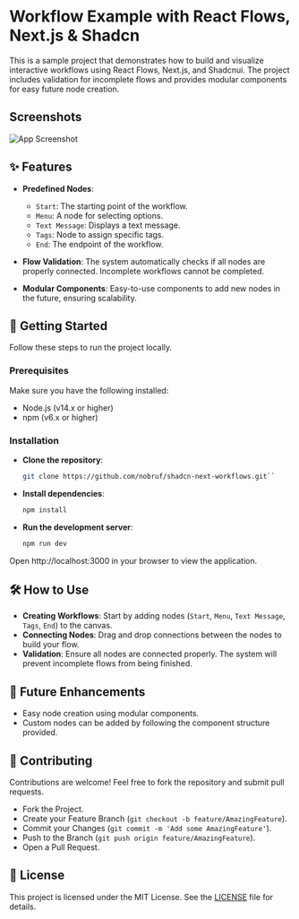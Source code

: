# Workflow Example with React Flows, Next.js & Shadcn

This is a sample project that demonstrates how to build and visualize interactive workflows using React Flows, Next.js, and Shadcnui. The project includes validation for incomplete flows and provides modular components for easy future node creation.

## Screenshots

![App Screenshot](https://github.com/nobruf/shadcn-next-workflows/blob/main/public/screen.jpeg?raw=true)

## ✨ Features

- **Predefined Nodes**:
  - `Start`: The starting point of the workflow.
  - `Menu`: A node for selecting options.
  - `Text Message`: Displays a text message.
  - `Tags`: Node to assign specific tags.
  - `End`: The endpoint of the workflow.

- **Flow Validation**: The system automatically checks if all nodes are properly connected. Incomplete workflows cannot be completed.

- **Modular Components**: Easy-to-use components to add new nodes in the future, ensuring scalability.

## 🚀 Getting Started

Follow these steps to run the project locally.

### Prerequisites

Make sure you have the following installed:

- Node.js (v14.x or higher)
- npm (v6.x or higher)

### Installation

- **Clone the repository**:
   ```bash
   git clone https://github.com/nobruf/shadcn-next-workflows.git``

- **Install dependencies**:
   ```bash 
   npm install
- **Run the development server**:
   ```bash 
   npm run dev
Open http://localhost:3000 in your browser to view the application.


## 🛠️ How to Use

- **Creating Workflows**: Start by adding nodes (`Start`, `Menu`, `Text Message`, `Tags`, `End`) to the canvas.
- **Connecting Nodes**: Drag and drop connections between the nodes to build your flow.
- **Validation**: Ensure all nodes are connected properly. The system will prevent incomplete flows from being finished.

## 🔮 Future Enhancements

- Easy node creation using modular components.
- Custom nodes can be added by following the component structure provided.

## 🤝 Contributing

Contributions are welcome! Feel free to fork the repository and submit pull requests.

- Fork the Project.
- Create your Feature Branch (`git checkout -b feature/AmazingFeature`).
- Commit your Changes (`git commit -m 'Add some AmazingFeature'`).
- Push to the Branch (`git push origin feature/AmazingFeature`).
- Open a Pull Request.

## 📝 License

This project is licensed under the MIT License. See the [LICENSE](LICENSE) file for details.
